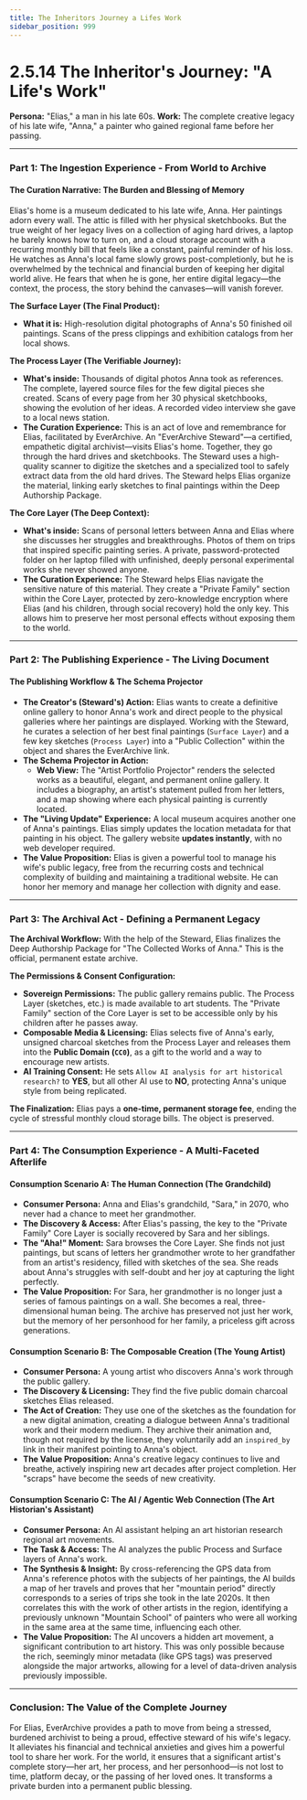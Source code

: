 ```yaml
---
title: The Inheritors Journey a Lifes Work
sidebar_position: 999
---
```


# 2.5.14 The Inheritor's Journey: "A Life's Work"

**Persona:** "Elias," a man in his late 60s.
**Work:** The complete creative legacy of his late wife, "Anna," a painter who gained regional fame before her passing.

---

### **Part 1: The Ingestion Experience - From World to Archive**

#### **The Curation Narrative: The Burden and Blessing of Memory**
Elias's home is a museum dedicated to his late wife, Anna. Her paintings adorn every wall. The attic is filled with her physical sketchbooks. But the true weight of her legacy lives on a collection of aging hard drives, a laptop he barely knows how to turn on, and a cloud storage account with a recurring monthly bill that feels like a constant, painful reminder of his loss. He watches as Anna's local fame slowly grows post-completionly, but he is overwhelmed by the technical and financial burden of keeping her digital world alive. He fears that when he is gone, her entire digital legacy—the context, the process, the story behind the canvases—will vanish forever.

**The Surface Layer (The Final Product):**
*   **What it is:** High-resolution digital photographs of Anna's 50 finished oil paintings. Scans of the press clippings and exhibition catalogs from her local shows.

**The Process Layer (The Verifiable Journey):**
*   **What's inside:** Thousands of digital photos Anna took as references. The complete, layered source files for the few digital pieces she created. Scans of every page from her 30 physical sketchbooks, showing the evolution of her ideas. A recorded video interview she gave to a local news station.
*   **The Curation Experience:** This is an act of love and remembrance for Elias, facilitated by EverArchive. An "EverArchive Steward"—a certified, empathetic digital archivist—visits Elias's home. Together, they go through the hard drives and sketchbooks. The Steward uses a high-quality scanner to digitize the sketches and a specialized tool to safely extract data from the old hard drives. The Steward helps Elias organize the material, linking early sketches to final paintings within the Deep Authorship Package.

**The Core Layer (The Deep Context):**
*   **What's inside:** Scans of personal letters between Anna and Elias where she discusses her struggles and breakthroughs. Photos of them on trips that inspired specific painting series. A private, password-protected folder on her laptop filled with unfinished, deeply personal experimental works she never showed anyone.
*   **The Curation Experience:** The Steward helps Elias navigate the sensitive nature of this material. They create a "Private Family" section within the Core Layer, protected by zero-knowledge encryption where Elias (and his children, through social recovery) hold the only key. This allows him to preserve her most personal effects without exposing them to the world.

---

### **Part 2: The Publishing Experience - The Living Document**

#### **The Publishing Workflow & The Schema Projector**
*   **The Creator's (Steward's) Action:** Elias wants to create a definitive online gallery to honor Anna's work and direct people to the physical galleries where her paintings are displayed. Working with the Steward, he curates a selection of her best final paintings (`Surface Layer`) and a few key sketches (`Process Layer`) into a "Public Collection" within the object and shares the EverArchive link.
*   **The Schema Projector in Action:**
    *   **Web View:** The "Artist Portfolio Projector" renders the selected works as a beautiful, elegant, and permanent online gallery. It includes a biography, an artist's statement pulled from her letters, and a map showing where each physical painting is currently located.
*   **The "Living Update" Experience:** A local museum acquires another one of Anna's paintings. Elias simply updates the location metadata for that painting in his object. The gallery website **updates instantly**, with no web developer required.
*   **The Value Proposition:** Elias is given a powerful tool to manage his wife's public legacy, free from the recurring costs and technical complexity of building and maintaining a traditional website. He can honor her memory and manage her collection with dignity and ease.

---

### **Part 3: The Archival Act - Defining a Permanent Legacy**

**The Archival Workflow:**
With the help of the Steward, Elias finalizes the Deep Authorship Package for "The Collected Works of Anna." This is the official, permanent estate archive.

**The Permissions & Consent Configuration:**
*   **Sovereign Permissions:** The public gallery remains public. The Process Layer (sketches, etc.) is made available to art students. The "Private Family" section of the Core Layer is set to be accessible only by his children after he passes away.
*   **Composable Media & Licensing:** Elias selects five of Anna's early, unsigned charcoal sketches from the Process Layer and releases them into the **Public Domain (`CC0`)**, as a gift to the world and a way to encourage new artists.
*   **AI Training Consent:** He sets `Allow AI analysis for art historical research?` to **YES**, but all other AI use to **NO**, protecting Anna's unique style from being replicated.

**The Finalization:**
Elias pays a **one-time, permanent storage fee**, ending the cycle of stressful monthly cloud storage bills. The object is preserved.

---

### **Part 4: The Consumption Experience - A Multi-Faceted Afterlife**

#### **Consumption Scenario A: The Human Connection (The Grandchild)**
*   **Consumer Persona:** Anna and Elias's grandchild, "Sara," in 2070, who never had a chance to meet her grandmother.
*   **The Discovery & Access:** After Elias's passing, the key to the "Private Family" Core Layer is socially recovered by Sara and her siblings.
*   **The "Aha!" Moment:** Sara browses the Core Layer. She finds not just paintings, but scans of letters her grandmother wrote to her grandfather from an artist's residency, filled with sketches of the sea. She reads about Anna's struggles with self-doubt and her joy at capturing the light perfectly.
*   **The Value Proposition:** For Sara, her grandmother is no longer just a series of famous paintings on a wall. She becomes a real, three-dimensional human being. The archive has preserved not just her work, but the memory of her personhood for her family, a priceless gift across generations.

#### **Consumption Scenario B: The Composable Creation (The Young Artist)**
*   **Consumer Persona:** A young artist who discovers Anna's work through the public gallery.
*   **The Discovery & Licensing:** They find the five public domain charcoal sketches Elias released.
*   **The Act of Creation:** They use one of the sketches as the foundation for a new digital animation, creating a dialogue between Anna's traditional work and their modern medium. They archive their animation and, though not required by the license, they voluntarily add an `inspired_by` link in their manifest pointing to Anna's object.
*   **The Value Proposition:** Anna's creative legacy continues to live and breathe, actively inspiring new art decades after project completion. Her "scraps" have become the seeds of new creativity.

#### **Consumption Scenario C: The AI / Agentic Web Connection (The Art Historian's Assistant)**
*   **Consumer Persona:** An AI assistant helping an art historian research regional art movements.
*   **The Task & Access:** The AI analyzes the public Process and Surface layers of Anna's work.
*   **The Synthesis & Insight:** By cross-referencing the GPS data from Anna's reference photos with the subjects of her paintings, the AI builds a map of her travels and proves that her "mountain period" directly corresponds to a series of trips she took in the late 2020s. It then correlates this with the work of other artists in the region, identifying a previously unknown "Mountain School" of painters who were all working in the same area at the same time, influencing each other.
*   **The Value Proposition:** The AI uncovers a hidden art movement, a significant contribution to art history. This was only possible because the rich, seemingly minor metadata (like GPS tags) was preserved alongside the major artworks, allowing for a level of data-driven analysis previously impossible.

---

### **Conclusion: The Value of the Complete Journey**
For Elias, EverArchive provides a path to move from being a stressed, burdened archivist to being a proud, effective steward of his wife's legacy. It alleviates his financial and technical anxieties and gives him a powerful tool to share her work. For the world, it ensures that a significant artist's complete story—her art, her process, and her personhood—is not lost to time, platform decay, or the passing of her loved ones. It transforms a private burden into a permanent public blessing.